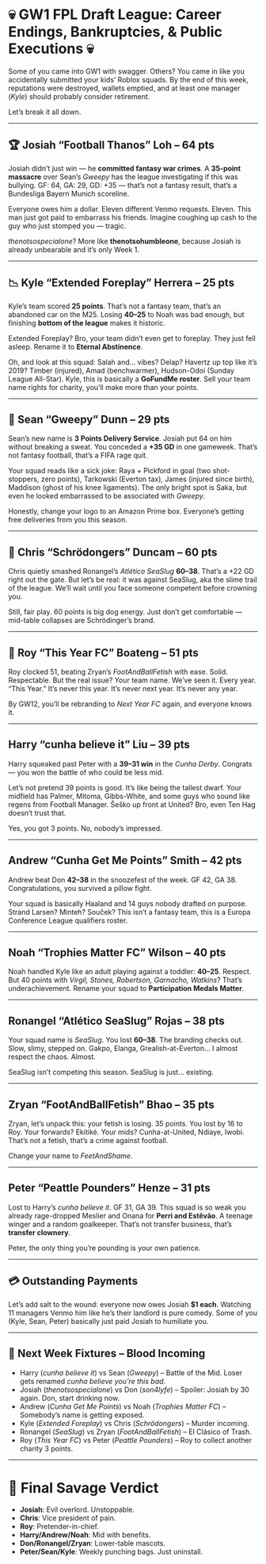 # 💀 GW1 FPL Draft League: Career Endings, Bankruptcies, & Public Executions 💀  

Some of you came into GW1 with swagger. Others? You came in like you accidentally submitted your kids’ Roblox squads. By the end of this week, reputations were destroyed, wallets emptied, and at least one manager (*Kyle*) should probably consider retirement.  

Let’s break it all down.  

---

## 🏆 Josiah “Football Thanos” Loh – 64 pts  
Josiah didn’t just win — he **committed fantasy war crimes**. A **35-point massacre** over Sean’s *Gweepy* has the league investigating if this was bullying. GF: 64, GA: 29, GD: +35 — that’s not a fantasy result, that’s a Bundesliga Bayern Munich scoreline.  

Everyone owes him a dollar. Eleven different Venmo requests. Eleven. This man just got paid to embarrass his friends. Imagine coughing up cash to the guy who just stomped you — tragic.  

*thenotsospecialone*? More like **thenotsohumbleone**, because Josiah is already unbearable and it’s only Week 1.  

---

## 📉 Kyle “Extended Foreplay” Herrera – 25 pts  
Kyle’s team scored **25 points**. That’s not a fantasy team, that’s an abandoned car on the M25. Losing **40–25** to Noah was bad enough, but finishing **bottom of the league** makes it historic.  

Extended Foreplay? Bro, your team didn’t even get to foreplay. They just fell asleep. Rename it to **Eternal Abstinence**.  

Oh, and look at this squad: Salah and… vibes? Delap? Havertz up top like it’s 2019? Timber (injured), Amad (benchwarmer), Hudson-Odoi (Sunday League All-Star). Kyle, this is basically a **GoFundMe roster**. Sell your team name rights for charity, you’ll make more than your points.  

---

## 💸 Sean “Gweepy” Dunn – 29 pts  
Sean’s new name is **3 Points Delivery Service**. Josiah put 64 on him without breaking a sweat. You conceded a **+35 GD** in one gameweek. That’s not fantasy football, that’s a FIFA rage quit.  

Your squad reads like a sick joke: Raya + Pickford in goal (two shot-stoppers, zero points), Tarkowski (Everton tax), James (injured since birth), Maddison (ghost of his knee ligaments). The only bright spot is Saka, but even he looked embarrassed to be associated with *Gweepy*.  

Honestly, change your logo to an Amazon Prime box. Everyone’s getting free deliveries from you this season.  

---

## 🥈 Chris “Schrödongers” Duncam – 60 pts  
Chris quietly smashed Ronangel’s *Atlético SeaSlug* **60–38**. That’s a +22 GD right out the gate. But let’s be real: it was against SeaSlug, aka the slime trail of the league. We’ll wait until you face someone competent before crowning you.  

Still, fair play. 60 points is big dog energy. Just don’t get comfortable — mid-table collapses are Schrödinger’s brand.  

---

## 🥉 Roy “This Year FC” Boateng – 51 pts  
Roy clocked 51, beating Zryan’s *FootAndBallFetish* with ease. Solid. Respectable. But the real issue? Your team name. We’ve seen it. Every year. “This Year.” It’s never this year. It’s never next year. It’s never any year.  

By GW12, you’ll be rebranding to *Next Year FC* again, and everyone knows it.  

---

## Harry “cunha believe it” Liu – 39 pts  
Harry squeaked past Peter with a **39–31 win** in the *Cunha Derby*. Congrats — you won the battle of who could be less mid.  

Let’s not pretend 39 points is good. It’s like being the tallest dwarf. Your midfield has Palmer, Mitoma, Gibbs-White, and some guys who sound like regens from Football Manager. Šeško up front at United? Bro, even Ten Hag doesn’t trust that.  

Yes, you got 3 points. No, nobody’s impressed.  

---

## Andrew “Cunha Get Me Points” Smith – 42 pts  
Andrew beat Don **42–38** in the snoozefest of the week. GF 42, GA 38. Congratulations, you survived a pillow fight.  

Your squad is basically Haaland and 14 guys nobody drafted on purpose. Strand Larsen? Minteh? Souček? This isn’t a fantasy team, this is a Europa Conference League qualifiers roster.  

---

## Noah “Trophies Matter FC” Wilson – 40 pts  
Noah handled Kyle like an adult playing against a toddler: **40–25**. Respect. But 40 points with *Virgil, Stones, Robertson, Garnacho, Watkins*? That’s underachievement. Rename your squad to **Participation Medals Matter**.  

---

## Ronangel “Atlético SeaSlug” Rojas – 38 pts  
Your squad name is *SeaSlug*. You lost **60–38**. The branding checks out. Slow, slimy, stepped on. Gakpo, Elanga, Grealish-at-Everton… I almost respect the chaos. Almost.  

SeaSlug isn’t competing this season. SeaSlug is just… existing.  

---

## Zryan “FootAndBallFetish” Bhao – 35 pts  
Zryan, let’s unpack this: your fetish is losing. 35 points. You lost by 16 to Roy. Your forwards? Ekitiké. Your mids? Cunha-at-United, Ndiaye, Iwobi. That’s not a fetish, that’s a crime against football.  

Change your name to *FeetAndShame*.  

---

## Peter “Peattle Pounders” Henze – 31 pts  
Lost to Harry’s *cunha believe it*. GF 31, GA 39. This squad is so weak you already rage-dropped Meslier and Onana for **Perri and Estêvão**. A teenage winger and a random goalkeeper. That’s not transfer business, that’s **transfer clownery**.  

Peter, the only thing you’re pounding is your own patience.  

---

## 💳 Outstanding Payments  
Let’s add salt to the wound: everyone now owes Josiah **$1 each**. Watching 11 managers Venmo him like he’s their landlord is pure comedy. Some of you (Kyle, Sean, Peter) basically just paid Josiah to humiliate you.  

---

## 📅 Next Week Fixtures – Blood Incoming  
- Harry (*cunha believe it*) vs Sean (*Gweepy*) – Battle of the Mid. Loser gets renamed *cunha believe you’re this bad*.  
- Josiah (*thenotsospecialone*) vs Don (*son4lyfe*) – Spoiler: Josiah by 30 again. Don, start drinking now.  
- Andrew (*Cunha Get Me Points*) vs Noah (*Trophies Matter FC*) – Somebody’s name is getting exposed.  
- Kyle (*Extended Foreplay*) vs Chris (*Schrödongers*) – Murder incoming.  
- Ronangel (*SeaSlug*) vs Zryan (*FootAndBallFetish*) – El Clásico of Trash.  
- Roy (*This Year FC*) vs Peter (*Peattle Pounders*) – Roy to collect another charity 3 points.  

---

# 🎤 Final Savage Verdict  
- **Josiah**: Evil overlord. Unstoppable.  
- **Chris**: Vice president of pain.  
- **Roy**: Pretender-in-chief.  
- **Harry/Andrew/Noah**: Mid with benefits.  
- **Don/Ronangel/Zryan**: Lower-table mascots.  
- **Peter/Sean/Kyle**: Weekly punching bags. Just uninstall.  
